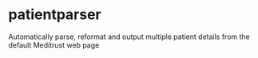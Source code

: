 # patientparser
Automatically parse, reformat and output multiple patient details from the default Meditrust web page
